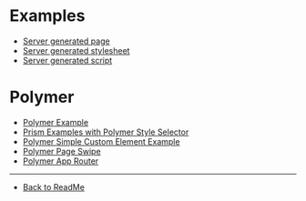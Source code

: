 Examples
========

- [ Server generated page ](./server-generated-page)
- [ Server generated stylesheet ](./server-generated-stylesheet)
- [ Server generated script ](./server-generated-javascript)


# Polymer

- [ Polymer Example ](./polymer-example)
- [ Prism Examples with Polymer Style Selector ](./prism)
- [ Polymer Simple Custom Element Example ](./polymer-custom)
- [ Polymer Page Swipe](./polymer-page-swipe)
- [ Polymer App Router ](./polymer-app-router)

***

- [ Back to ReadMe ](/ReadMe)

